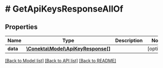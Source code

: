 # # GetApiKeysResponseAllOf

## Properties

Name | Type | Description | Notes
------------ | ------------- | ------------- | -------------
**data** | [**\Conekta\Model\ApiKeyResponse[]**](ApiKeyResponse.md) |  | [optional]

[[Back to Model list]](../../README.md#models) [[Back to API list]](../../README.md#endpoints) [[Back to README]](../../README.md)
